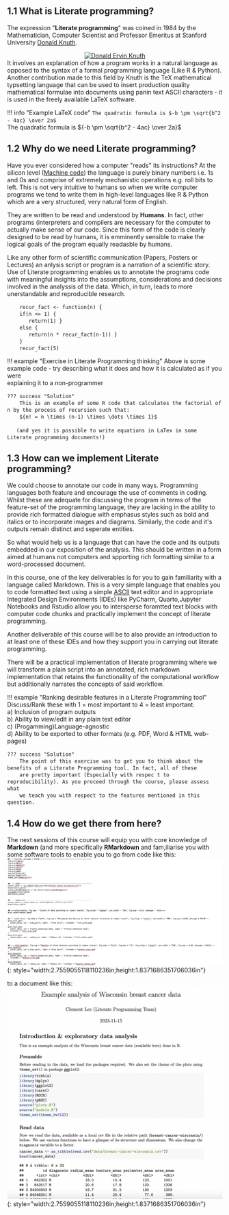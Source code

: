 ## 1.1 What is Literate programming?
The expression "__Literate programming__" was coined in 1984 by the Mathematician, Computer Scientist and Professor Emeritus at Stanford University [Donald Knuth](https://en.wikipedia.org/wiki/Donald_Knuth).  
<a title="Alex Handy, CC BY-SA 2.0 &lt;https://creativecommons.org/licenses/by-sa/2.0&gt;, via Wikimedia Commons" href="https://commons.wikimedia.org/wiki/File:Donald_Ervin_Knuth.jpg">
 <div style="text-align: center;">
<img width="512" alt="Donald Ervin Knuth" src="https://upload.wikimedia.org/wikipedia/commons/thumb/0/07/Donald_Ervin_Knuth.jpg/512px-Donald_Ervin_Knuth.jpg">
     </div></a>   
It involves an explanation of how a program works in a natural language as opposed to the syntax of a formal programming language (Like R & Python).   
Another contribution made to this field by Knuth is the TeX mathematical typsetting language that can be used to insert production quality mathematical formulae into documents using panin text ASCII characters - it is used in the freely available LaTeX software.   

!!! info "Example LaTeX code"
    ```The quadratic formula is $-b \pm \sqrt{b^2 - 4ac} \over 2a$```   
    The quadratic formula is ${-b \pm \sqrt{b^2 - 4ac} \over 2a}$      

## 1.2 Why do we need Literate programming?
Have you ever considered how a computer "reads" its instructions? At the silicon level ([Machine code](https://en.wikipedia.org/wiki/Machine_code)) the language is purely binary numbers i.e. 1s and 0s and comprise of extremely mechanistic operations e.g. roll bits to left. This is not very intuitive to humans so when we write computer programs we tend to write them in high-level languages like R & Python which are a very structured, very natural form of English.  

They are written to be read and understood by __Humans__. In fact, other programs (interpreters and compilers are necessary for the computer to actually make sense of our code. Since this form of the code is clearly designed to be read by humans, it is emminently sensible to make the logical goals of the program equally readasble by humans.    

Like any other form of scientific communication (Papers, Posters or Lectures) an anlysis script or program is a narration of a scientific story.
Use of Literate programming enables us to annotate the programs code with meaningful insights into the assumptions, considerations and decisions involved in the analyssis of the data. Which, in turn, leads to more unerstandable and reproducible research.  

```
    recur_fact <- function(n) {
    if(n <= 1) {    
       return(1) }    
    else {    
       return(n * recur_fact(n-1)) }    
    }    
    recur_fact(5)
```

!!! example "Exercise in Literate Programming thinking"
    Above is some example code - try describing what it does and how it is calculated as if you were    
    explaining it to a non-programmer
      
    ??? success "Solution"    
        This is an example of some R code that calculates the factorial of n by the process of recursion such that:
        ${n! = n \times (n-1) \times \dots \times 1}$

       (and yes it is possible to write equations in LaTex in some Literate programming documents!)

## 1.3 How can we implement Literate programming?
We could choose to annotate our code in many ways. Programming languages both feature and encourage the use of comments in coding. Whilst these are adequate for discussing the program in terms of the feature-set of the programming language, they are lacking in the ability to provide rich formatted dialogue with emphasus styles such as bold and italics or to incorporate images and diagrams. Similarly, the code and it's outputs remain distinct and seperate entities.    

So what would help us is a language that can have the code and its outputs embedded in our exposition of the analysis. This should be written in a form aimed at humans not computers and spporting rich formatting similar to a word-processed document.   

In this course, one of the key deliverables is for you to gain familiarity with a language called Markdown. This is a very simple language that enables you to code formatted text using a simple [ASCII](https://en.wikipedia.org/wiki/ASCII) text editor and in appropriate Integrated Design Environments (IDEs) like PyCharm, Quarto,Jupyter Notebooks and Rstudio allow you to intersperse foramtted text blocks with computer code chunks and practically implement the concept of literate programming.   

Another deliverable of this course will be to also provide an introduction to at least one of these IDEs and how they support you in carrying out literate programming.   

There will be a practical implementation of literate programming where we will transform a plain script into an annotated, rich markdown implementation that retains the functionality of the computational workflow but additionally narrates the concepts of said workflow.   

!!! example "Ranking desirable features in a Literate Programming tool"
    Discuss/Rank these with 1 = most important to 4 = least important:    
    a) Inclusion of program outputs   
    b) Ability to view/edit in any plain text editor   
    c) (Progamming)Language-agnostic    
    d) Ability to be exported to other formats (e.g. PDF, Word & HTML web-pages)    
    
    ??? success "Solution"
        The point of this exercise was to get you to think about the benefits of a Literate Programming tool. In fact, all of these 
        are pretty important (Especially with respec t to reproducibility). As you proceed through the course, please assess what 
        we teach you with respect to the features mentioned in this question.    

## 1.4 How do we get there from here?    
The next sessions of this course will equip you with core knowledge of **Markdown** (and more specifically **RMarkdown** and fam,iliarise you with some software tools to enable you to go from code like this:    
![Commented program](./../assets/images/wisconsin_listing.png){: style="width:2.7559055118110236in;height:1.8371686351706036in"}

to a document like this:     
![Markdown Document](./../assets/images/wisconsin_md.png){: style="width:2.7559055118110236in;height:1.8371686351706036in"}


   


